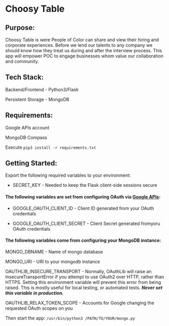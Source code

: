 # Choosy Table

## Purpose:
Choosy Table is were People of Color can share and view their hiring and corporate experiences.  Before we lend our talents to any company we should know how they treat us during and after the interview process.  This app will empower POC to engage businesses whom value our collaboration and community.

## Tech Stack:
Backend/Frontend - Python3/Flask

Persistent Storage - MongoDB 

## Requirements:
Google APIs account

MongoDB Compass

Execute `pip3 install -r requirements.txt`

## Getting Started:
Export the following required variables to your environment:

* SECRET_KEY - Needed to keep the Flask client-side sessions secure 

#### The following variables are set from configuring OAuth via [Google APIs](https://support.google.com/googleapi/answer/6158857?hl=en&ref_topic=7013279):
* GOOGLE_OAUTH_CLIENT_ID - Client ID generated from your OAuth credentials

* GOOGLE_OAUTH_CLIENT_SECRET - Client Secret generated fromyoru OAuth credentials

#### The following variables come from configuring your MongoDB instance:
MONGO_DBNAME - Name of mongo database

MONGO_URI - URI to your mongodb instance

OAUTHLIB_INSECURE_TRANSPORT - Normally, OAuthLib will raise an InsecureTransportError if you attempt to use OAuth2 over HTTP, rather than HTTPS. Setting this environment variable will prevent this error from being raised. This is mostly useful for local testing, or automated tests. ***Never set this variable in production.***

OAUTHLIB_RELAX_TOKEN_SCOPE - Accounts for Google changing the requested OAuth scopes on you

Then start the app:
`/usr/bin/python3 /PATH/TO/YOUR/mongo.py`